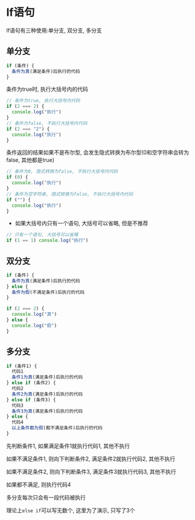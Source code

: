 # If语句

If语句有三种使用:单分支, 双分支, 多分支

## 单分支

```js
if (条件) {
  条件为真(满足条件)后执行的代码
}
```

条件为true时, 执行大括号内的代码

```js
// 条件为true, 执行大括号内代码
if (2 === 2) {
  console.log("执行")
}
// 条件为false, 不执行大括号内代码
if (2 === "2") {
  console.log("执行")
}
```

条件返回的结果如果不是布尔型, 会发生隐式转换为布尔型(0和空字符串会转为false, 其他都是true)

```js
// 条件为0, 隐式转换为false, 不执行大括号内代码
if (0) {
  console.log("执行")
}
// 条件为空字符串, 隐式转换为false, 不执行大括号内代码
if ("") {
  console.log("执行")
}
```

* 如果大括号内只有一个语句, 大括号可以省略, 但是不推荐

```js
// 只有一个语句, 大括号可以省略
if (1 == 1) console.log("执行")
```

## 双分支

```js
if (条件) {
  条件为真(满足条件)后执行的代码
} else {
  条件为假(不满足条件)后执行的代码
}
```

```js
if (2 === 2) {
  console.log("真")
} else {
  console.log("假")
}
```

## 多分支

```js
if (条件1) {
  代码1
  条件1为真(满足条件)后执行的代码
} else if (条件2) {
  代码2
  条件2为真(满足条件)后执行的代码
} else if (条件3) {
  代码3
  条件3为真(满足条件)后执行的代码
} else {
  代码4
  以上条件都为假(都不满足条件)后执行的代码
}
```

先判断条件1, 如果满足条件1就执行代码1, 其他不执行

如果不满足条件1, 则向下判断条件2, 满足条件2就执行代码2, 其他不执行

如果不满足条件2, 则向下判断条件3, 满足条件3就执行代码3, 其他不执行

如果都不满足, 则执行代码4

多分支每次只会有一段代码被执行

理论上`else if`可以写无数个, 这里为了演示, 只写了3个
